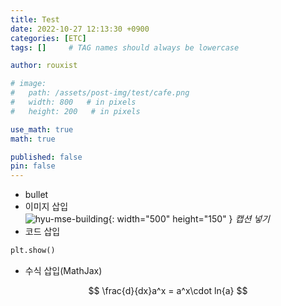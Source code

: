 ```yaml
---
title: Test
date: 2022-10-27 12:13:30 +0900
categories: [ETC]
tags: []     # TAG names should always be lowercase

author: rouxist

# image: 
#   path: /assets/post-img/test/cafe.png
#   width: 800   # in pixels
#   height: 200   # in pixels

use_math: true
math: true

published: false
pin: false
---
```

- bullet  
- 이미지 삽입   
![hyu-mse-building](/assets/post-img/test/mse.png){: width="500" height="150" } 
_캡션 넣기_  
- 코드 삽입
```python
plt.show()
```  
- 수식 삽입(MathJax)  

$$
\frac{d}{dx}a^x = a^x\cdot ln{a}
$$  